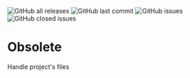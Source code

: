 ![GitHub all releases](https://img.shields.io/github/downloads/Bernardrouhi/Obsolete/total)
![GitHub last commit](https://img.shields.io/github/last-commit/Bernardrouhi/Obsolete)
![GitHub issues](https://img.shields.io/github/issues-raw/Bernardrouhi/Obsolete)
![GitHub closed issues](https://img.shields.io/github/issues-closed-raw/Bernardrouhi/Obsolete)
# Obsolete
Handle project's files
